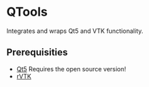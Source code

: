 # QTools

Integrates and wraps Qt5 and VTK functionality.

## Prerequisities
- [Qt5](https://www.qt.io/)
    Requires the open source version!
- [rVTK](../../../rVTK)
